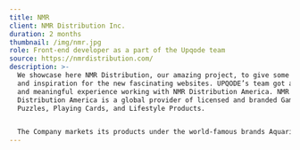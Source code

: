 ```yaml
---
title: NMR
client: NMR Distribution Inc.
duration: 2 months
thumbnail: /img/nmr.jpg
role: Front-end developer as a part of the Upqode team
source: https://nmrdistribution.com/
description: >-
  We showcase here NMR Distribution, our amazing project, to give some insights
  and inspiration for the new fascinating websites. UPQODE’s team got a great
  and meaningful experience working with NMR Distribution America. NMR
  Distribution America is a global provider of licensed and branded Games,
  Puzzles, Playing Cards, and Lifestyle Products. 


  The Company markets its products under the world-famous brands Aquarius, Gamago, and Great Stuff Novelties. They are known for their creative and unique take on lifestyle, baby, and kitchen products. Colorful and entertaining, these products will catch your eye and tickle your funny bone. Also, the company is a leading North American supplier to specialty retailers of licensed youth-oriented products of Marvel, Harry Potter, WB, Nickelodeon, DC, NASA, and many other brands.
---
```

